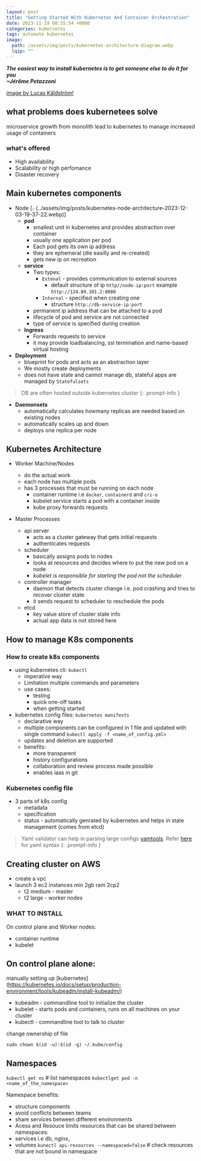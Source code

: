 ```yaml
---
layout: post
title: "Getting Started With Kubernetes And Container Orchestration"
date: 2023-11-19 08:55:54 +0000
categories: kubernetes
tags: automate kubernetes
image: 
  path: /assets/img/posts/kubernetes-architecture-diagram.webp
  lqip: ""
---
```


***The easiest way to install kubernetes is to get someone else to do it for you  <br>~Jérôme Petazzoni***


[image by Lucas Käldström!]()

## what problems does kubernetees solve
microservice growth from monolith lead to kubernetes to manage increased usage of containers

### what's offered
- High availability
- Scalability or high perfomance
- Disaster recovery 

## Main kubernetes components
 - Node
 [![Node architecture](data:image/png;base64,iVBORw0KGgoAAAANSUhEUgAAAAoAAAAFCAYAAAB8ZH1oAAAAAklEQVR4AewaftIAAACoSURBVE3B2QoBUQCA4f+YkyUlS5nIcqEsF+6Vp/BE3sJjcWG7GFuyC1kaw4xzJCnfJzrWVl/vDqbRx0xmIFxltHrSnTo06hF+fNZyR9JMYLtPXNfjsJkRMzbU8gcuxzWOfcV+KCRK0R5OeN2jxNMlcrkQ0hB8vOwe50ULV0mkFoJKIYu3nxPyLE63MkopvgrIVJOglEgDGAzGOI8EZrZIxB9Aa40Qgn9vi6lGg5gADQgAAAAASUVORK5CYII=)(../assets/img/posts/kubernetes-node-architecture-2023-12-03-19-37-22.webp)]
    - **pod** 
       - smallest unit in kubernetes and provides abstraction over container
       - usually one application per pod
       - Each pod gets its own ip address
       - they are ephemeral (die easilly and re-created)
       - gets new ip on recreation
    - **service** 
      - Two types: 
          - `Extenal` - provides communication to external sources
             - default structure of ip `http//node-ip:port` example `http://124.89.101.2:8080`
          - `Internal` - specified when creating one
             - structure `http://db-service-ip:port`
      - permanent ip address that can be attached to a pod
      - lifecycle of pod and service are not connected
      - type of service is specified during creation
    - **Ingress**
      - Forwards requests to service
      - it may provide loadbalancing, ssl termination and name-based virtual hosting
- **Deployment**
  - blueprint for pods and acts as an abstraction layer
  - We mostly create deployments
  - does not have state and cannot manage db, stateful apps are managed by `Statefulsets`
> DB are often hosted outside kubernetes cluster 
{: .prompt-info }
- **Daemonsets**
  - automatically calculates howmany replicas are needed based on existing nodes
  - automatically scales up and down
  - deploys one replica per node

## Kubernetes Architecture

 - Worker Machine/Nodes
    - do the actual work
    - each node has multiple pods
    - has 3 processes that must be running on each node
      - container runtime i.e `docker`, `containerd` and `cri-o`
      - kubelet service starts a pod with a container inside
      - kube proxy forwards requests

 - Master Processes  
    - api server 
      - acts as a cluster gateway that gets initial requests
      - authenticates requests
    - scheduler
      - basically assigns pods to nodes
      - looks at resources and decides where to put the new pod on a node
      - *kubelet is responsible for starting the pod not the scheduler*
    - controller manager
      - daemon that detects cluster change i.e. pod crashing and tries to recover cluster state
      - it sends request to scheduler to reschedule the pods
    - etcd
      - key value store of cluster state info
      - actual app data is not stored here

## How to manage K8s components

### How to create k8s components
 - using kubernetes cli: `kubectl`
    - imperative way
    - Limitation multiple commands and parameters
    - use cases:
        - testing
        - quick one-off tasks
        - when getting started 
 - kubernetes config files: `kubernetes manifests`
    - declarative way
    - multiple components can be configured in 1 file and updated with single command `kubectl apply -f <name_of_config.yml>`
    - updates and deletion are supported
    - benefits:
        - more transparent
        - history configurations
        - collaboration and review process made possible
        - enables iaas in git 

### Kubernetes config file
  - 3 parts of k8s config
    - metadata
    - specification
    - status - automatically genrated by kubernetes and helps in state management (comes from etcd)
> Yaml validator can help in parsing large configs [yamtools](https://onlineyamltools.com/edit-yaml). Refer [here](https://www.cloudbees.com/blog/yaml-tutorial-everything-you-need-get-started) for yaml syntax 
{: .prompt-info }


## Creating cluster on AWS

- create a vpc
- launch 3 ec2 instances min 2gb ram 2cp2
    - t2 medium - master
    - t2 large - worker nodes

### WHAT TO INSTALL
On control plane and Worker nodes:
  - container runtime
  - kubelet
  
On control plane alone:
  - 
  



manually setting up [kubernetes] (https://kubernetes.io/docs/setup/production-environment/tools/kubeadm/install-kubeadm/)

- kubeadm - commandline tool to initialize the cluster
- kubelet - starts pods and containers, runs on all machines on your cluster
- kubectl - commandline tool to talk to cluster

change ownership of file
```shell
sudo chown $(id -u):$(id -g) ~/.kube/config
```

## Namespaces
`kubectl get ns` # list namespaces
`kubectlget pod -n <name_of_the_namespace>`

Namespace benefits:
  - structure components
  - avoid conflicts between teams
  - share services between different environments
  - Acess and Resouce limits
resources that can be shared between namespaces:
 - services i.e db, nginx, 
 - volumes
 `kunectl api-resources --namespaced=false` # check resources that are not bound in namespace